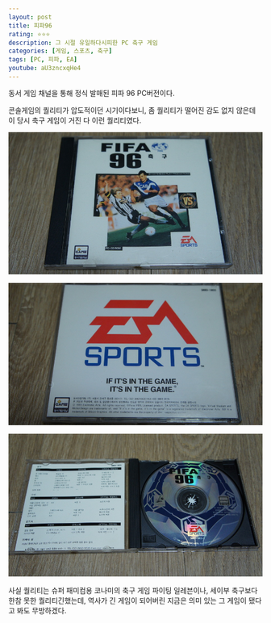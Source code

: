 ```yaml
---
layout: post
title: 피파96
rating: ⭐️⭐️⭐️
description: 그 시절 유일하다시피한 PC 축구 게임
categories: [게임, 스포츠, 축구]
tags: [PC, 피파, EA]
youtube: aU3zncxqHe4
---
```


동서 게임 채널을 통해 정식 발매된 피파 96 PC버전이다.

콘솔게임의 퀄리티가 압도적이던 시기이다보니, 좀 퀄리티가 떨어진 감도 없지 않은데 이 당시 축구 게임이 거진 다 이런 퀄리티였다.

![FIFA96](../../images/2013/fifa96_00.jpg)

![FIFA96](../../images/2013/fifa96_01.jpg)

![FIFA96](../../images/2013/fifa96_02.jpg)

사실 퀄리티는 슈퍼 패미컴용 코나미의 축구 게임 파이팅 일레븐이나, 세이부 축구보다 한참 못한 퀄리티긴했는데, 역사가 긴 게임이 되어버린 지금은 의미 있는 그 게임이 됐다고 봐도 무방하겠다.